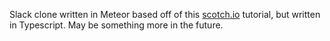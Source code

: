 Slack clone written in Meteor based off of this [scotch.io](https://scotch.io/tutorials/building-a-slack-clone-in-meteor-js-getting-started) tutorial, but written in Typescript. May be something more in the future.
